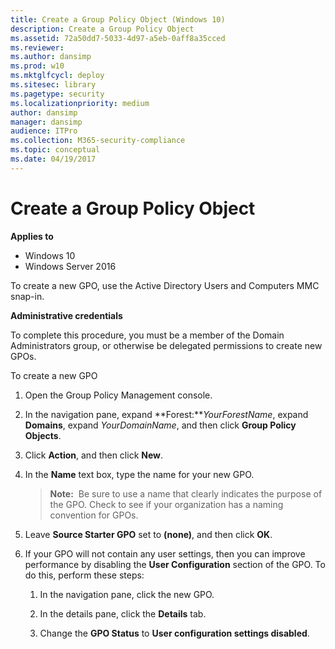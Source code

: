 ```yaml
---
title: Create a Group Policy Object (Windows 10)
description: Create a Group Policy Object
ms.assetid: 72a50dd7-5033-4d97-a5eb-0aff8a35cced
ms.reviewer: 
ms.author: dansimp
ms.prod: w10
ms.mktglfcycl: deploy
ms.sitesec: library
ms.pagetype: security
ms.localizationpriority: medium
author: dansimp
manager: dansimp
audience: ITPro
ms.collection: M365-security-compliance
ms.topic: conceptual
ms.date: 04/19/2017
---
```


# Create a Group Policy Object

**Applies to**
-   Windows 10
-   Windows Server 2016

To create a new GPO, use the Active Directory Users and Computers MMC snap-in.

**Administrative credentials**

To complete this procedure, you must be a member of the Domain Administrators group, or otherwise be delegated permissions to create new GPOs.

To create a new GPO

1.  Open the Group Policy Management console.

2.  In the navigation pane, expand **Forest:***YourForestName*, expand **Domains**, expand *YourDomainName*, and then click **Group Policy Objects**.

3.  Click **Action**, and then click **New**.

4.  In the **Name** text box, type the name for your new GPO.

    >**Note:**  Be sure to use a name that clearly indicates the purpose of the GPO. Check to see if your organization has a naming convention for GPOs.

5.  Leave **Source Starter GPO** set to **(none)**, and then click **OK**.

6.  If your GPO will not contain any user settings, then you can improve performance by disabling the **User Configuration** section of the GPO. To do this, perform these steps:

    1.  In the navigation pane, click the new GPO.

    2.  In the details pane, click the **Details** tab.

    3.  Change the **GPO Status** to **User configuration settings disabled**.
